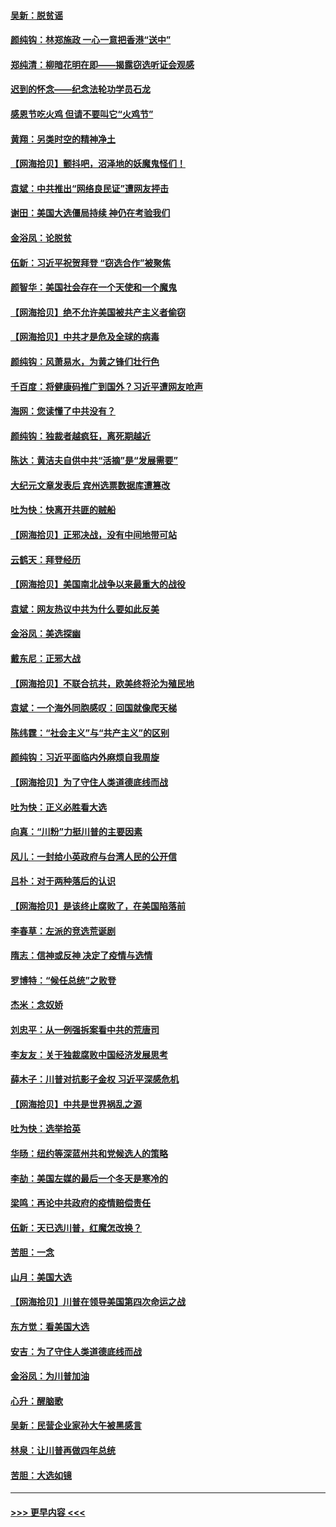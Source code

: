#### [吴新：脱贫谣](../pages/nsc993/n12580839.md?t=11281502) 
#### [颜纯钩：林郑施政 一心一意把香港“送中”](../pages/nsc993/n12580805.md?t=11281502) 
#### [郑纯清：柳暗花明在即——揭露窃选听证会观感](../pages/nsc993/n12580795.md?t=11281502) 
#### [迟到的怀念——纪念法轮功学员石龙](../pages/nsc993/n12580245.md?t=11281502) 
#### [感恩节吃火鸡  但请不要叫它“火鸡节”](../pages/nsc993/n12580252.md?t=11281502) 
#### [黄翔：另类时空的精神净土](../pages/nsc993/n12578638.md?t=11281502) 
#### [【网海拾贝】颤抖吧，沼泽地的妖魔鬼怪们！](../pages/nsc993/n12578552.md?t=11281502) 
#### [袁斌：中共推出“网络良民证”遭网友抨击](../pages/nsc993/n12578511.md?t=11281502) 
#### [谢田：美国大选僵局持续 神仍在考验我们](../pages/nsc993/n12577432.md?t=11281502) 
#### [金浴凤：论脱贫](../pages/nsc993/n12576386.md?t=11281502) 
#### [伍新：习近平祝贺拜登 “窃选合作”被聚焦](../pages/nsc993/n12576358.md?t=11281502) 
#### [颜智华：美国社会存在一个天使和一个魔鬼](../pages/nsc993/n12574299.md?t=11281502) 
#### [【网海拾贝】绝不允许美国被共产主义者偷窃](../pages/nsc993/n12573396.md?t=11281502) 
#### [【网海拾贝】中共才是危及全球的病毒](../pages/nsc993/n12571204.md?t=11281502) 
#### [颜纯钩：风萧易水，为黄之锋们壮行色](../pages/nsc993/n12571487.md?t=11281502) 
#### [千百度：将健康码推广到国外？习近平遭网友呛声](../pages/nsc993/n12570808.md?t=11281502) 
#### [海网：您读懂了中共没有？](../pages/nsc993/n12570487.md?t=11281502) 
#### [颜纯钩：独裁者越疯狂，离死期越近](../pages/nsc993/n12569055.md?t=11281502) 
#### [陈达：黄洁夫自供中共“活摘”是“发展需要”](../pages/nsc993/n12568541.md?t=11281502) 
#### [大纪元文章发表后 宾州选票数据库遭篡改](../pages/nsc993/n12568105.md?t=11281502) 
#### [吐为快：快离开共匪的贼船](../pages/nsc993/n12568462.md?t=11281502) 
#### [【网海拾贝】正邪决战，没有中间地带可站](../pages/nsc993/n12568439.md?t=11281502) 
#### [云鹤天：拜登经历](../pages/nsc993/n12567294.md?t=11281502) 
#### [【网海拾贝】美国南北战争以来最重大的战役](../pages/nsc993/n12567247.md?t=11281502) 
#### [袁斌：网友热议中共为什么要如此反美](../pages/nsc993/n12567162.md?t=11281502) 
#### [金浴凤：美选探幽](../pages/nsc993/n12567147.md?t=11281502) 
#### [戴东尼：正邪大战](../pages/nsc993/n12567033.md?t=11281502) 
#### [【网海拾贝】不联合抗共，欧美终将沦为殖民地](../pages/nsc993/n12565068.md?t=11281502) 
#### [袁斌：一个海外同胞感叹：回国就像爬天梯](../pages/nsc993/n12564986.md?t=11281502) 
#### [陈纬霆：“社会主义”与“共产主义”的区别](../pages/nsc993/n12562417.md?t=11281502) 
#### [颜纯钩：习近平面临内外麻烦自我周旋](../pages/nsc993/n12563356.md?t=11281502) 
#### [【网海拾贝】为了守住人类道德底线而战](../pages/nsc993/n12562542.md?t=11281502) 
#### [吐为快：正义必胜看大选](../pages/nsc993/n12561967.md?t=11281502) 
#### [向真：“川粉”力挺川普的主要因素](../pages/nsc993/n12560774.md?t=11281502) 
#### [风儿：一封给小英政府与台湾人民的公开信](../pages/nsc993/n12560581.md?t=11281502) 
#### [吕朴：对于两种落后的认识](../pages/nsc993/n12560492.md?t=11281502) 
#### [【网海拾贝】是该终止腐败了，在美国陷落前](../pages/nsc993/n12559936.md?t=11281502) 
#### [李春草：左派的竞选荒诞剧](../pages/nsc993/n12558380.md?t=11281502) 
#### [隋志：信神或反神 决定了疫情与选情](../pages/nsc993/n12558255.md?t=11281502) 
#### [罗博特：“候任总统”之败登](../pages/nsc993/n12558189.md?t=11281502) 
#### [杰米：念奴娇](../pages/nsc993/n12558174.md?t=11281502) 
#### [刘忠平：从一例强拆案看中共的荒唐司](../pages/nsc993/n12558036.md?t=11281502) 
#### [李友友：关于独裁腐败中国经济发展思考](../pages/nsc993/n12558004.md?t=11281502) 
#### [薛木子：川普对抗影子金权 习近平深感危机](../pages/nsc993/n12557342.md?t=11281502) 
#### [【网海拾贝】中共是世界祸乱之源](../pages/nsc993/n12555353.md?t=11281502) 
#### [吐为快：选举拾英](../pages/nsc993/n12555041.md?t=11281502) 
#### [华旸：纽约等深蓝州共和党候选人的策略](../pages/nsc993/n12554309.md?t=11281502) 
#### [李劼：美国左媒的最后一个冬天是寒冷的](../pages/nsc993/n12552947.md?t=11281502) 
#### [梁鸣：再论中共政府的疫情赔偿责任](../pages/nsc993/n12553012.md?t=11281502) 
#### [伍新：天已选川普，红魔怎改换？](../pages/nsc993/n12552970.md?t=11281502) 
#### [苦胆：一念](../pages/nsc993/n12552957.md?t=11281502) 
#### [山月：美国大选](../pages/nsc993/n12552446.md?t=11281502) 
#### [【网海拾贝】川普在领导美国第四次命运之战](../pages/nsc993/n12551973.md?t=11281502) 
#### [东方觉：看美国大选](../pages/nsc993/n12551647.md?t=11281502) 
#### [安吉：为了守住人类道德底线而战](../pages/nsc993/n12551111.md?t=11281502) 
#### [金浴凤：为川普加油](../pages/nsc993/n12551085.md?t=11281502) 
#### [心升：醒脑歌](../pages/nsc993/n12550984.md?t=11281502) 
#### [吴新：民营企业家孙大午被黑感言](../pages/nsc993/n12550656.md?t=11281502) 
#### [林泉：让川普再做四年总统](../pages/nsc993/n12550640.md?t=11281502) 
#### [苦胆：大选如镜](../pages/nsc993/n12550630.md?t=11281502) 

----
#### [ >>> 更早内容 <<< ](../indexes/nsc993-earlier.md)
